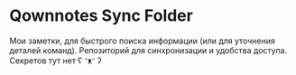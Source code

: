 # Qownnotes Sync Folder

Мои заметки, для быстрого поиска информации (или для уточнения деталей команд). Репозиторий для синхронизации и удобства доступа. Секретов тут нет ʕ ᵔᴥᵔ ʔ
